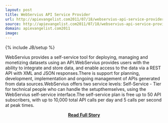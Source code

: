```yaml
---
layout: post
title: WebServius API Service Provider
url: http://apievangelist.com2011/07/18/webservius-api-service-provider/
source: http://apievangelist.com2011/07/18/webservius-api-service-provider/
domain: apievangelist.com2011
image: 
---
```

{% include JB/setup %}<p>WebServius provides a self-service tool for deploying, managing and monetizing datasets using an API.WebServius provides users with the ability to integrate and store data, and enable access to the data via a REST API with XML and JSON responses.There is support for planning, development, implementation and ongoing management of APIs generated from data sources.WebServius offers two service levels: Self-Service - Tier for technical people who can handle the setupthemselves, using the WebServius self-service interface.The self-service plan is free up to 50 API subscribers, with up to 10,000 total API calls per day and 5 calls per second at peak times.</p>
<center><p><a href="http://apievangelist.com2011/07/18/webservius-api-service-provider/" style='padding:25px; font-sze:18px; font-weight: bold;'>Read Full Story</a></p></center>
